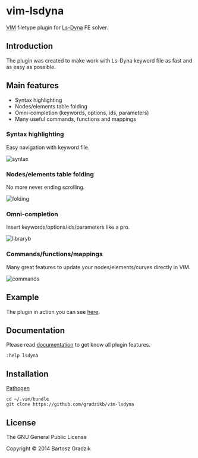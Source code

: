 # vim-lsdyna
[VIM](http://www.vim.org/) filetype plugin for [Ls-Dyna](http://www.lstc.com) FE solver.

## Introduction

The plugin was created to make work with Ls-Dyna keyword file as fast and as easy as possible.

## Main features
- Syntax highlighting
- Nodes/elements table folding
- Omni-completion (keywords, options, ids, parameters)
- Many useful commands, functions and mappings

### Syntax highlighting
Easy navigation with keyword file.

![syntax](https://raw.github.com/wiki/gradzikb/vim-lsdyna/gifs/syntax.gif)

### Nodes/elements table folding
No more never ending scrolling.

![folding](https://raw.github.com/wiki/gradzikb/vim-lsdyna/gifs/folding.gif)

### Omni-completion
Insert keywords/options/ids/parameters like a pro.

![libraryb](https://raw.github.com/wiki/gradzikb/vim-lsdyna/gifs/omni-completion.gif)

### Commands/functions/mappings
Many great features to update your nodes/elements/curves directly in VIM.

![commands](https://raw.github.com/wiki/gradzikb/vim-lsdyna/gifs/commands.gif)

## Example

The plugin in action you can see [here](https://www.youtube.com/watch?v=MY9qV8jrkDk&spfreload=10).

## Documentation

Please read [documentation](https://github.com/gradzikb/vim-lsdyna/blob/master/doc/lsdyna.txt) to get know all plugin features.

`:help lsdyna`

## Installation

[Pathogen](https://github.com/tpope/vim-pathogen)

```
cd ~/.vim/bundle
git clone https://github.com/gradzikb/vim-lsdyna
```

## License

The GNU General Public License

Copyright &copy; 2014 Bartosz Gradzik
